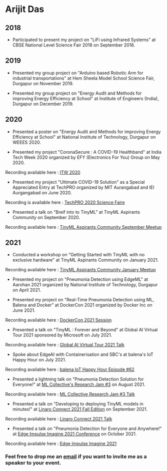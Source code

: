 # Arijit Das
## 2018 
 * Participated to present my project on "LiFi using Infrared Systems" at CBSE National Level Science Fair 2018 on September 2018.

## 2019 
 * Presented my group project on "Arduino based Robotic Arm for industrial transportations" at Hem Sheela Model School Science Fair, Durgapur on November 2019.

 * Presented my group project on "Energy Audit and Methods for improving Energy Efficiency at School" at Institute of Engineers (India), Durgapur on December 2019.

## 2020
* Presented a poster on "Energy Audit and Methods for improving Energy Efficiency at School" at National Institute of Technology, Durgapur on WEEES 2020.

* Presented my project "CoronaSecure : A COVID-19 Healthband" at India Tech Week 2020 organized by EFY (Electronics For You) Group on May 2020.

Recording available here : [ITW 2020](https://vimeo.com/420575715/fc98519604)

* Presented my project "Ultimate COVID-19 Solution" as a Special Appreciated Entry at TechPRO organized by MIT Aurangabad and IEI Aurgangabad on June 2020. 

Recording is available here : [TechPRO 2020 Science Faire](https://youtu.be/-hTIw9OOfFA?t=316)

* Presented a talk on "Breif into to TinyML" at TinyML Aspirants Community on September 2020. 

Recording available here : [TinyML Aspirants Community September Meetup](https://www.youtube.com/watch?v=O-jyEdz7HVY)

## 2021
* Conducted a workshop on "Getting Started with TinyML with no exclusive hardware" at TinyML Aspirants Community on January 2021.

Recording available here : [TinyML Aspirants Community January Meetup](https://www.youtube.com/watch?v=q4i5QvI90TI&t=142s)

* Presented my project on "Pneumonia Detection using EdgeML" at Aarohan 2021 organized by National Institute of Technology, Durgapur on April 2021.

* Presented my project on "Real-Time Pneumonia Detection using ML, Balena and Docker" at DockerCon 2021 organized by Docker Inc on June 2021.

Recording available here : [DockerCon 2021 Session](https://docker.events.cube365.net/dockercon-live/2021/community/95w6ecHo5KjDcGDGm)

* Presented a talk on "TinyML : Forever and Beyond" at Global AI Virtual Tour 2021 sponsored by Microsoft on July 2021.

Recording available here : [Global AI Virtual Tour 2021 Talk](https://www.youtube.com/watch?v=IDvzfQeVLlA)

* Spoke about EdgeAI with Containerisation and SBC's at balena's IoT Happy Hour on July 2021.

Recording available here : [balena IoT Happy Hour Episode #62](https://www.youtube.com/watch?v=Q0A343Q8XJw)

* Presented a lightning talk on "Pneumonia Detection Solution for Everyone!" at [ML Collective's Research Jam #3](https://mlcollective.org/research-jam-3/) on August 2021.

Recording available here : [ML Collective Research Jam #3 Talk](https://www.youtube.com/watch?v=EktncBW69lQ&t=1996s)

* Presented a talk on "Developing to deploying TinyML models in minutes!" at [Linaro Connect 2021 Fall Edition](https://connect.linaro.org/resources/lvc21f/lvc21f-213/) on September 2021.

Recording available here : [Linaro Connect 2021 Talk](https://youtu.be/VHu3NBcVZkY)

* Presented a talk on "Pneumonia Detection for Everyone and Anywhere!" at [Edge Impulse Imagine 2021 Conference](https://edgeimpulse.com/imagine) on October 2021. 

Recording available here : [Edge Impulse Imagine 2021](https://youtu.be/zS9dTiIjjuA)

### Feel free to drop me an [email](mailto:arijitdas18022006@gmail.com) if you want to invite me as a speaker to your event. 
